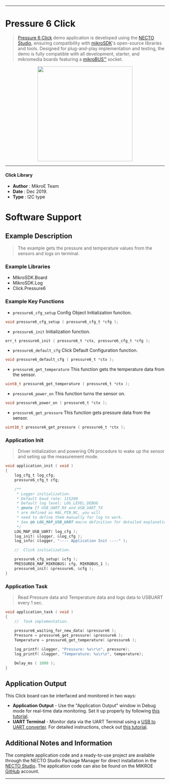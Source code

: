 
---
# Pressure 6 Click

> [Pressure 6 Click](https://www.mikroe.com/?pid_product=MIKROE-3216) demo application is developed using
the [NECTO Studio](https://www.mikroe.com/necto), ensuring compatibility with [mikroSDK](https://www.mikroe.com/mikrosdk)'s
open-source libraries and tools. Designed for plug-and-play implementation and testing, the demo is fully compatible with
all development, starter, and mikromedia boards featuring a [mikroBUS&trade;](https://www.mikroe.com/mikrobus) socket.

<p align="center">
  <img src="https://www.mikroe.com/?pid_product=MIKROE-3216&image=1" height=300px>
</p>

---

#### Click Library

- **Author**        : MikroE Team
- **Date**          : Dec 2019.
- **Type**          : I2C type

# Software Support

## Example Description

> The example gets the pressure and temperature values from the sensors and logs on terminal.

### Example Libraries

- MikroSDK.Board
- MikroSDK.Log
- Click.Pressure6

### Example Key Functions

- `pressure6_cfg_setup` Config Object Initialization function. 
```c
void pressure6_cfg_setup ( pressure6_cfg_t *cfg );
``` 
 
- `pressure6_init` Initialization function. 
```c
err_t pressure6_init ( pressure6_t *ctx, pressure6_cfg_t *cfg );
```

- `pressure6_default_cfg` Click Default Configuration function. 
```c
void pressure6_default_cfg ( pressure6_t *ctx );
```

- `pressure6_get_temperature` This function gets the temperature data from the sensor. 
```c
uint8_t pressure6_get_temperature ( pressure6_t *ctx );
```
 
- `pressure6_power_on` This function turns the sensor on. 
```c
void pressure6_power_on ( pressure6_t *ctx );
```

- `pressure6_get_pressure` This function gets pressure data from the sensor. 
```c
uint16_t pressure6_get_pressure ( pressure6_t *ctx );
```

### Application Init

> Driver initialization and powering ON procedure to wake up the sensor and seting up the measurement mode.

```c
void application_init ( void )
{
    log_cfg_t log_cfg;
    pressure6_cfg_t cfg;

    /** 
     * Logger initialization.
     * Default baud rate: 115200
     * Default log level: LOG_LEVEL_DEBUG
     * @note If USB_UART_RX and USB_UART_TX 
     * are defined as HAL_PIN_NC, you will 
     * need to define them manually for log to work. 
     * See @b LOG_MAP_USB_UART macro definition for detailed explanation.
     */
    LOG_MAP_USB_UART( log_cfg );
    log_init( &logger, &log_cfg );
    log_info( &logger, "---- Application Init ----" );

    //  Click initialization.

    pressure6_cfg_setup( &cfg );
    PRESSURE6_MAP_MIKROBUS( cfg, MIKROBUS_1 );
    pressure6_init( &pressure6, &cfg );
}
```

### Application Task

> Read Pressure data and Temperature data and logs data to USBUART every 1 sec.

```c
void application_task ( void )
{
    //  Task implementation.
    
    pressure6_waiting_for_new_data( &pressure6 );
    Pressure = pressure6_get_pressure( &pressure6 );
    Temperature = pressure6_get_temperature( &pressure6 );

    log_printf( &logger, "Pressure: %u\r\n", pressure);
    log_printf( &logger, "Temperature: %u\r\n", temperature);

    Delay_ms ( 1000 );
}
```

## Application Output

This Click board can be interfaced and monitored in two ways:
- **Application Output** - Use the "Application Output" window in Debug mode for real-time data monitoring.
Set it up properly by following [this tutorial](https://www.youtube.com/watch?v=ta5yyk1Woy4).
- **UART Terminal** - Monitor data via the UART Terminal using
a [USB to UART converter](https://www.mikroe.com/click/interface/usb?interface*=uart,uart). For detailed instructions,
check out [this tutorial](https://help.mikroe.com/necto/v2/Getting%20Started/Tools/UARTTerminalTool).

## Additional Notes and Information

The complete application code and a ready-to-use project are available through the NECTO Studio Package Manager for 
direct installation in the [NECTO Studio](https://www.mikroe.com/necto). The application code can also be found on
the MIKROE [GitHub](https://github.com/MikroElektronika/mikrosdk_click_v2) account.

---
